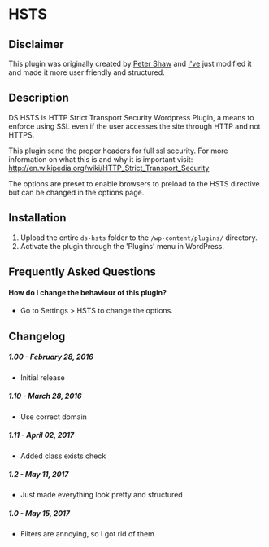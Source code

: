 # HSTS

## Disclaimer
This plugin was originally created by [Peter Shaw](https://profiles.wordpress.org/shawfactor) and [I've](https://github.com/asithade) just modified it and made it more user friendly and structured.

## Description

DS HSTS is HTTP Strict Transport Security Wordpress Plugin, a means to enforce using SSL even if the user accesses the site through HTTP and not HTTPS.

This plugin send the proper headers for full ssl security. For more information on what this is and why it is important visit: http://en.wikipedia.org/wiki/HTTP_Strict_Transport_Security

The options are preset to enable browsers to preload to the HSTS directive but can be changed in the options page.

## Installation

1. Upload the entire `ds-hsts` folder to the `/wp-content/plugins/` directory.
2. Activate the plugin through the 'Plugins' menu in WordPress.

## Frequently Asked Questions

#### How do I change the behaviour of this plugin?

* Go to Settings > HSTS to change the options.

## Changelog

##### 1.00 - February 28, 2016
* Initial release

##### 1.10 - March 28, 2016
* Use correct domain

##### 1.11 - April 02, 2017
* Added class exists check

##### 1.2 - May 11, 2017
* Just made everything look pretty and structured

##### 1.0 - May 15, 2017
* Filters are annoying, so I got rid of them
